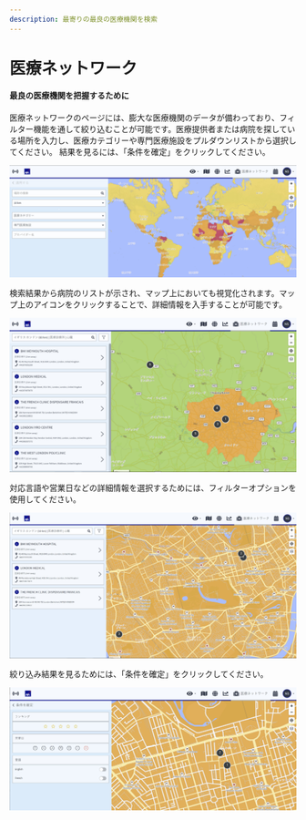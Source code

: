 ```yaml
---
description: 最寄りの最良の医療機関を検索
---
```


# 医療ネットワーク

#### 最良の医療機関を把握するために

医療ネットワークのページには、膨大な医療機関のデータが備わっており、フィルター機能を通して絞り込むことが可能です。医療提供者または病院を探している場所を入力し、医療カテゴリーや専門医療施設をプルダウンリストから選択してください。 結果を見るには、「条件を確定」をクリックしてください。

![](../.gitbook/assets/mn_img01%20%281%29.jpg)

検索結果から病院のリストが示され、マップ上においても視覚化されます。マップ上のアイコンをクリックすることで、詳細情報を入手することが可能です。

![](../.gitbook/assets/mn_img02%20%285%29.jpg)

対応言語や営業日などの詳細情報を選択するためには、フィルターオプションを使用してください。

![](../.gitbook/assets/mn_img02-filter-option.jpg)

絞り込み結果を見るためには、「条件を確定」をクリックしてください。

![](../.gitbook/assets/mn_img03%20%284%29.jpg)


